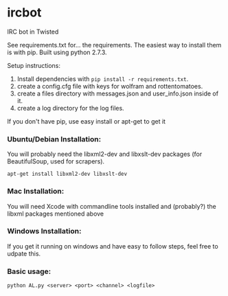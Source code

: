 ircbot
======

IRC bot in Twisted

See requirements.txt for... the requirements.  The easiest way to install them is with pip.  Built using python 2.7.3.

Setup instructions:

1. Install dependencies with `pip install -r requirements.txt`.
2. create a config.cfg file with keys for wolfram and rottentomatoes.
3. create a files directory with messages.json and user_info.json inside of it.
4. create a log directory for the log files.


If you don't have pip, use easy install or apt-get to get it

### Ubuntu/Debian Installation:

You will probably need the libxml2-dev and libxslt-dev packages (for BeautifulSoup, used for scrapers). 

`apt-get install libxml2-dev libxslt-dev`

### Mac Installation:

You will need Xcode with commandline tools installed and (probably?) the libxml packages mentioned above


### Windows Installation:

If you get it running on windows and have easy to follow steps, feel free to udpate this.

### Basic usage:
`python AL.py <server> <port> <channel> <logfile>`


